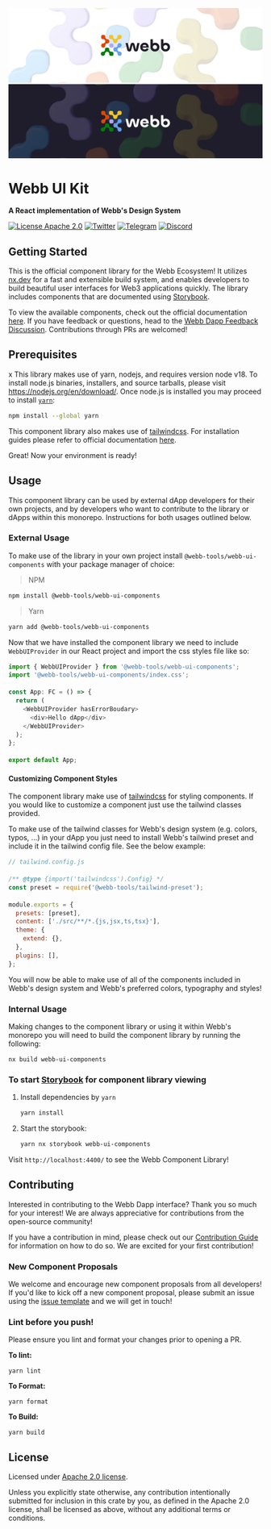 <div align="center">
<a href="https://www.webb.tools/">

![Webb Logo](./src/assets/webb_banner_light.png#gh-light-mode-only)
![Webb Logo](./src/assets/webb_banner_dark.png#gh-dark-mode-only)
</a>

</div>

# Webb UI Kit

<p align="left">
    <strong> A React implementation of Webb's Design System </strong>
    <br />
</p>

[![License Apache 2.0](https://img.shields.io/badge/License-Apache%202.0-blue.svg?style=flat-square)](https://www.apache.org/licenses/LICENSE-2.0.html) [![Twitter](https://img.shields.io/badge/follow-%40webbprotocol-1DA1F2?logo=twitter&style=flat-square)](https://twitter.com/webbprotocol) [![Telegram](https://img.shields.io/badge/Telegram-gray?logo=telegram)](https://t.me/webbprotocol) [![Discord](https://img.shields.io/discord/833784453251596298.svg?style=flat-square&label=Discord&logo=discord)](https://discord.gg/cv8EfJu3Tn)

<h2 id="start"> Getting Started </h2>

This is the official component library for the Webb Ecosystem! It utilizes [nx.dev](https://nx.dev/) for a fast and extensible build system, and enables developers to build beautiful user interfaces for Web3 applications quickly. The library includes components that are documented using [Storybook](https://storybook.js.org/).

To view the available components, check out the official documentation [here](https://tangle-network.github.io/dapp/). If you have feedback or questions, head to the [Webb Dapp Feedback Discussion](https://github.com/tangle-network/feedback/discussions/categories/webb-dapp-feedback). Contributions through PRs are welcomed!

## Prerequisites
x
This library makes use of yarn, nodejs, and requires version node v18. To install node.js binaries, installers, and source tarballs, please visit https://nodejs.org/en/download/. Once node.js is installed you may proceed to install [`yarn`](https://classic.yarnpkg.com/en/docs/install):

```bash
npm install --global yarn
```

This component library also makes use of [tailwindcss](https://tailwindcss.com/). For installation guides please refer to official documentation [here](https://tailwindcss.com/docs/installation/framework-guides).

Great! Now your environment is ready!

## Usage

This component library can be used by external dApp developers for their own projects, and by developers who want to contribute to the library or dApps within this monorepo. Instructions for both usages outlined below.

### External Usage

To make use of the library in your own project install `@webb-tools/webb-ui-components` with your package manager of choice:

> NPM

```bash
npm install @webb-tools/webb-ui-components
```

> Yarn

```bash
yarn add @webb-tools/webb-ui-components
```

Now that we have installed the component library we need to include `WebbUIProvider` in our React project and import the css styles file like so:

```js
import { WebbUIProvider } from '@webb-tools/webb-ui-components';
import '@webb-tools/webb-ui-components/index.css';

const App: FC = () => {
  return (
    <WebbUIProvider hasErrorBoudary>
      <div>Hello dApp</div>
    </WebbUIProvider>
  );
};

export default App;
```

#### Customizing Component Styles

The component library make use of [tailwindcss](https://tailwindcss.com/) for styling components. If you would like to customize a component just use the tailwind classes provided.

To make use of the tailwind classes for Webb's design system (e.g. colors, typos, …) in your dApp you just need to install Webb's tailwind preset and include it in the tailwind config file. See the below example:

```js
// tailwind.config.js

/** @type {import('tailwindcss').Config} */
const preset = require('@webb-tools/tailwind-preset');

module.exports = {
  presets: [preset],
  content: ['./src/**/*.{js,jsx,ts,tsx}'],
  theme: {
    extend: {},
  },
  plugins: [],
};
```

You will now be able to make use of all of the components included in Webb's design system and Webb's preferred colors, typography and styles!

### Internal Usage

Making changes to the component library or using it within Webb's monorepo you will need to build the component library by running the following:

```
nx build webb-ui-components
```

### To start [Storybook](https://storybook.js.org/) for component library viewing

1. Install dependencies by `yarn`

   ```bash
   yarn install
   ```

2. Start the storybook:

   ```bash
   yarn nx storybook webb-ui-components
   ```

Visit `http://localhost:4400/` to see the Webb Component Library!

<h2 id="contribute"> Contributing </h2>

Interested in contributing to the Webb Dapp interface? Thank you so much for your interest! We are always appreciative for contributions from the open-source community!

If you have a contribution in mind, please check out our [Contribution Guide](../../.github/CONTRIBUTING.md) for information on how to do so. We are excited for your first contribution!

### New Component Proposals

We welcome and encourage new component proposals from all developers! If you'd like to kick off a new component proposal, please submit an issue using the [issue template](https://github.com/tangle-network/webb-dapp/issues/new/choose) and we will get in touch!

### Lint before you push!

Please ensure you lint and format your changes prior to opening a PR.

**To lint:**

```
yarn lint
```

**To Format:**

```
yarn format
```

**To Build:**

```
yarn build
```

<h2 id="license"> License </h2>

Licensed under <a href="https://github.com/tangle-network/webb-dapp/blob/develop/LICENSE">Apache 2.0 license</a>.

Unless you explicitly state otherwise, any contribution intentionally submitted for inclusion in this crate by you, as defined in the Apache 2.0 license, shall be licensed as above, without any additional terms or conditions.
